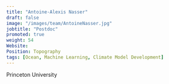 ```yaml
---
title: "Antoine-Alexis Nasser"
draft: false
image: "/images/team/AntoineNasser.jpg"
jobtitle: "Postdoc"
promoted: true
weight: 54
Website:
Position: Topography
tags: [Ocean, Machine Learning, Climate Model Development]
---
```



Princeton University
